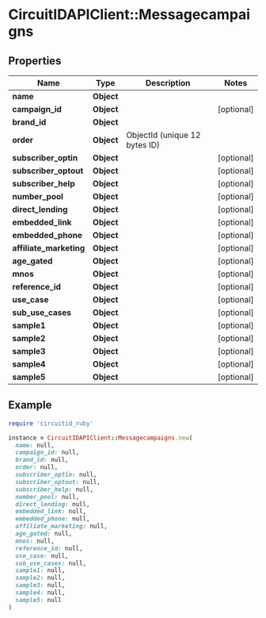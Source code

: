 # CircuitIDAPIClient::Messagecampaigns

## Properties

| Name | Type | Description | Notes |
| ---- | ---- | ----------- | ----- |
| **name** | **Object** |  |  |
| **campaign_id** | **Object** |  | [optional] |
| **brand_id** | **Object** |  |  |
| **order** | **Object** | ObjectId (unique 12 bytes ID) |  |
| **subscriber_optin** | **Object** |  | [optional] |
| **subscriber_optout** | **Object** |  | [optional] |
| **subscriber_help** | **Object** |  | [optional] |
| **number_pool** | **Object** |  | [optional] |
| **direct_lending** | **Object** |  | [optional] |
| **embedded_link** | **Object** |  | [optional] |
| **embedded_phone** | **Object** |  | [optional] |
| **affiliate_marketing** | **Object** |  | [optional] |
| **age_gated** | **Object** |  | [optional] |
| **mnos** | **Object** |  | [optional] |
| **reference_id** | **Object** |  | [optional] |
| **use_case** | **Object** |  | [optional] |
| **sub_use_cases** | **Object** |  | [optional] |
| **sample1** | **Object** |  | [optional] |
| **sample2** | **Object** |  | [optional] |
| **sample3** | **Object** |  | [optional] |
| **sample4** | **Object** |  | [optional] |
| **sample5** | **Object** |  | [optional] |

## Example

```ruby
require 'circuitid_ruby'

instance = CircuitIDAPIClient::Messagecampaigns.new(
  name: null,
  campaign_id: null,
  brand_id: null,
  order: null,
  subscriber_optin: null,
  subscriber_optout: null,
  subscriber_help: null,
  number_pool: null,
  direct_lending: null,
  embedded_link: null,
  embedded_phone: null,
  affiliate_marketing: null,
  age_gated: null,
  mnos: null,
  reference_id: null,
  use_case: null,
  sub_use_cases: null,
  sample1: null,
  sample2: null,
  sample3: null,
  sample4: null,
  sample5: null
)
```

